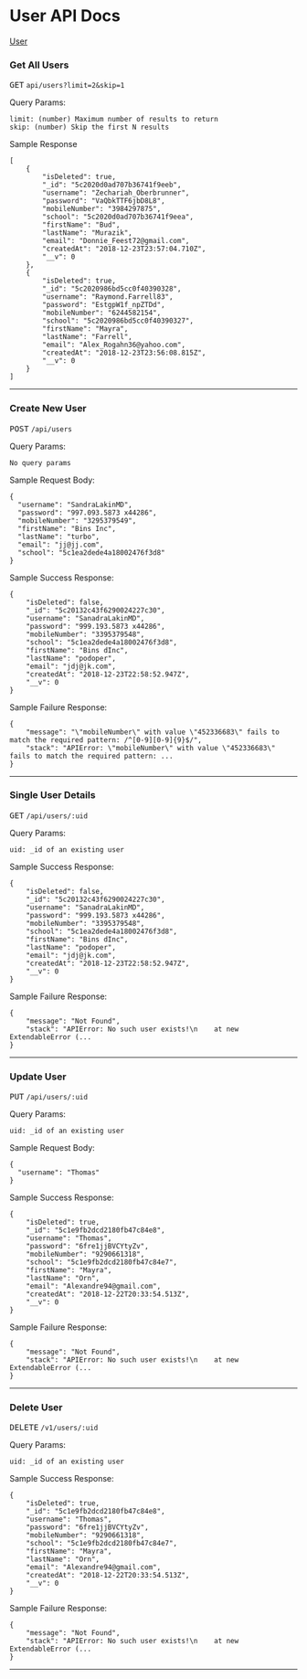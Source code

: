 # User API Docs

[User](/server/user/user.controller)

### Get All Users
<kbd>GET</kbd> `api/users?limit=2&skip=1`

Query Params:
```
limit: (number) Maximum number of results to return
skip: (number) Skip the first N results
```

Sample Response
```
[
    {
        "isDeleted": true,
        "_id": "5c2020d0ad707b36741f9eeb",
        "username": "Zechariah_Oberbrunner",
        "password": "VaQbkTTF6jbD8L8",
        "mobileNumber": "3984297875",
        "school": "5c2020d0ad707b36741f9eea",
        "firstName": "Bud",
        "lastName": "Murazik",
        "email": "Donnie_Feest72@gmail.com",
        "createdAt": "2018-12-23T23:57:04.710Z",
        "__v": 0
    },
    {
        "isDeleted": true,
        "_id": "5c2020986bd5cc0f40390328",
        "username": "Raymond.Farrell83",
        "password": "EstgpW1f_npZTDd",
        "mobileNumber": "6244582154",
        "school": "5c2020986bd5cc0f40390327",
        "firstName": "Mayra",
        "lastName": "Farrell",
        "email": "Alex_Rogahn36@yahoo.com",
        "createdAt": "2018-12-23T23:56:08.815Z",
        "__v": 0
    }
]
```
<hr/>

### Create New User
<kbd>POST</kbd> `/api/users`

Query Params:
```
No query params
```

Sample Request Body:
```
{ 
  "username": "SandraLakinMD",
  "password": "997.093.5873 x44286",
  "mobileNumber": "3295379549",
  "firstName": "Bins Inc",
  "lastName": "turbo",
  "email": "jj@jj.com",
  "school": "5c1ea2dede4a18002476f3d8"
}
```

Sample Success Response:
```
{
    "isDeleted": false,
    "_id": "5c20132c43f6290024227c30",
    "username": "SanadraLakinMD",
    "password": "999.193.5873 x44286",
    "mobileNumber": "3395379548",
    "school": "5c1ea2dede4a18002476f3d8",
    "firstName": "Bins dInc",
    "lastName": "podoper",
    "email": "jdj@jk.com",
    "createdAt": "2018-12-23T22:58:52.947Z",
    "__v": 0
}
```

Sample Failure Response:
```
{
    "message": "\"mobileNumber\" with value \"452336683\" fails to match the required pattern: /^[0-9][0-9]{9}$/",
    "stack": "APIError: \"mobileNumber\" with value \"452336683\" fails to match the required pattern: ...
}
```
<hr/>

### Single User Details
<kbd>GET</kbd> `/api/users/:uid`

Query Params:
```
uid: _id of an existing user
```

Sample Success Response:
```
{
    "isDeleted": false,
    "_id": "5c20132c43f6290024227c30",
    "username": "SanadraLakinMD",
    "password": "999.193.5873 x44286",
    "mobileNumber": "3395379548",
    "school": "5c1ea2dede4a18002476f3d8",
    "firstName": "Bins dInc",
    "lastName": "podoper",
    "email": "jdj@jk.com",
    "createdAt": "2018-12-23T22:58:52.947Z",
    "__v": 0
}
```

Sample Failure Response:
```
{
    "message": "Not Found",
    "stack": "APIError: No such user exists!\n    at new ExtendableError (...
}
```
<hr/>

### Update User
<kbd>PUT</kbd> `/api/users/:uid`

Query Params:
```
uid: _id of an existing user
```

Sample Request Body:
```
{ 
  "username": "Thomas"
}
```

Sample Success Response:
```
{
    "isDeleted": true,
    "_id": "5c1e9fb2dcd2180fb47c84e8",
    "username": "Thomas",
    "password": "6fre1jjBVCYtyZv",
    "mobileNumber": "9290661318",
    "school": "5c1e9fb2dcd2180fb47c84e7",
    "firstName": "Mayra",
    "lastName": "Orn",
    "email": "Alexandre94@gmail.com",
    "createdAt": "2018-12-22T20:33:54.513Z",
    "__v": 0
}
```

Sample Failure Response:
```
{
    "message": "Not Found",
    "stack": "APIError: No such user exists!\n    at new ExtendableError (...
}
```
<hr/>

### Delete User
<kbd>DELETE</kbd> `/v1/users/:uid`

Query Params:
```
uid: _id of an existing user
```

Sample Success Response:
```
{
    "isDeleted": true,
    "_id": "5c1e9fb2dcd2180fb47c84e8",
    "username": "Thomas",
    "password": "6fre1jjBVCYtyZv",
    "mobileNumber": "9290661318",
    "school": "5c1e9fb2dcd2180fb47c84e7",
    "firstName": "Mayra",
    "lastName": "Orn",
    "email": "Alexandre94@gmail.com",
    "createdAt": "2018-12-22T20:33:54.513Z",
    "__v": 0
}
```

Sample Failure Response:
```
{
    "message": "Not Found",
    "stack": "APIError: No such user exists!\n    at new ExtendableError (...
}
```
<hr/>
